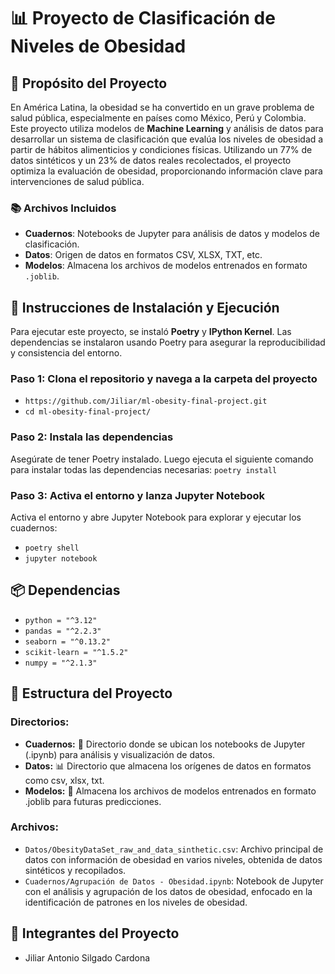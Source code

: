 # 📊 Proyecto de Clasificación de Niveles de Obesidad

## 📝 Propósito del Proyecto
En América Latina, la obesidad se ha convertido en un grave problema de salud pública, especialmente en países como México, Perú y Colombia. Este proyecto utiliza modelos de **Machine Learning** y análisis de datos para desarrollar un sistema de clasificación que evalúa los niveles de obesidad a partir de hábitos alimenticios y condiciones físicas. Utilizando un 77% de datos sintéticos y un 23% de datos reales recolectados, el proyecto optimiza la evaluación de obesidad, proporcionando información clave para intervenciones de salud pública.

### 📚 Archivos Incluidos
- **Cuadernos**: Notebooks de Jupyter para análisis de datos y modelos de clasificación.
- **Datos**: Origen de datos en formatos CSV, XLSX, TXT, etc.
- **Modelos**: Almacena los archivos de modelos entrenados en formato `.joblib`.

## 🚀 Instrucciones de Instalación y Ejecución

Para ejecutar este proyecto, se instaló **Poetry** y **IPython Kernel**. Las dependencias se instalaron usando Poetry para asegurar la reproducibilidad y consistencia del entorno.

### Paso 1: Clona el repositorio y navega a la carpeta del proyecto
- `https://github.com/Jiliar/ml-obesity-final-project.git`
- `cd ml-obesity-final-project/`

### Paso 2: Instala las dependencias
Asegúrate de tener Poetry instalado. Luego ejecuta el siguiente comando para instalar todas las dependencias necesarias:
`poetry install`

### Paso 3: Activa el entorno y lanza Jupyter Notebook
Activa el entorno y abre Jupyter Notebook para explorar y ejecutar los cuadernos:
- `poetry shell`
- `jupyter notebook`

## 📦 Dependencias

- `python = "^3.12"`
- `pandas = "^2.2.3"`
- `seaborn = "^0.13.2"`
- `scikit-learn = "^1.5.2"`
- `numpy = "^2.1.3"`

## 📂 Estructura del Proyecto

### Directorios:

- **Cuadernos:** 📓 Directorio donde se ubican los notebooks de Jupyter (.ipynb) para análisis y visualización de datos.
- **Datos:** 📊 Directorio que almacena los orígenes de datos en formatos como csv, xlsx, txt.
- **Modelos:** 🤖 Almacena los archivos de modelos entrenados en formato .joblib para futuras predicciones.

### Archivos:

- `Datos/ObesityDataSet_raw_and_data_sinthetic.csv`: Archivo principal de datos con información de obesidad en varios niveles, obtenida de datos sintéticos y recopilados.
- `Cuadernos/Agrupación de Datos - Obesidad.ipynb`: Notebook de Jupyter con el análisis y agrupación de los datos de obesidad, enfocado en la identificación de patrones en los niveles de obesidad.
 
## 👥 Integrantes del Proyecto
- Jiliar Antonio Silgado Cardona